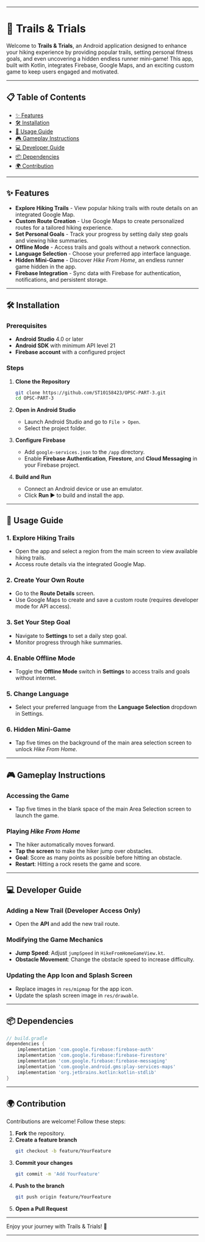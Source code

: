 
---

# 🌲 Trails & Trials
Welcome to **Trails & Trials**, an Android application designed to enhance your hiking experience by providing popular trails, setting personal fitness goals, and even uncovering a hidden endless runner mini-game! This app, built with Kotlin, integrates Firebase, Google Maps, and an exciting custom game to keep users engaged and motivated.

---

## 📋 Table of Contents
- [✨ Features](#-features)
- [🛠 Installation](#-installation)
- [📝 Usage Guide](#-usage-guide)
- [🎮 Gameplay Instructions](#-gameplay-instructions)
- [💻 Developer Guide](#-developer-guide)
- [📦 Dependencies](#-dependencies)
- [🌍 Contribution](#-contribution)

---

## ✨ Features
- **Explore Hiking Trails** - View popular hiking trails with route details on an integrated Google Map.
- **Custom Route Creation** - Use Google Maps to create personalized routes for a tailored hiking experience.
- **Set Personal Goals** - Track your progress by setting daily step goals and viewing hike summaries.
- **Offline Mode** - Access trails and goals without a network connection.
- **Language Selection** - Choose your preferred app interface language.
- **Hidden Mini-Game** - Discover *Hike From Home*, an endless runner game hidden in the app.
- **Firebase Integration** - Sync data with Firebase for authentication, notifications, and persistent storage.

---

## 🛠 Installation

### Prerequisites
- **Android Studio** 4.0 or later
- **Android SDK** with minimum API level 21
- **Firebase account** with a configured project

### Steps
1. **Clone the Repository**

    ```bash
    git clone https://github.com/ST10158423/OPSC-PART-3.git
    cd OPSC-PART-3
    ```

2. **Open in Android Studio**  
   - Launch Android Studio and go to `File > Open`.
   - Select the project folder.

3. **Configure Firebase**  
   - Add `google-services.json` to the `/app` directory.
   - Enable **Firebase Authentication**, **Firestore**, and **Cloud Messaging** in your Firebase project.

4. **Build and Run**  
   - Connect an Android device or use an emulator.
   - Click **Run ▶️** to build and install the app.

---

## 📝 Usage Guide

### 1. Explore Hiking Trails
- Open the app and select a region from the main screen to view available hiking trails.
- Access route details via the integrated Google Map.

### 2. Create Your Own Route
- Go to the **Route Details** screen.
- Use Google Maps to create and save a custom route (requires developer mode for API access).

### 3. Set Your Step Goal
- Navigate to **Settings** to set a daily step goal.
- Monitor progress through hike summaries.

### 4. Enable Offline Mode
- Toggle the **Offline Mode** switch in **Settings** to access trails and goals without internet.

### 5. Change Language
- Select your preferred language from the **Language Selection** dropdown in Settings.

### 6. Hidden Mini-Game
- Tap five times on the background of the main area selection screen to unlock *Hike From Home*.

---

## 🎮 Gameplay Instructions

### Accessing the Game
- Tap five times in the blank space of the main Area Selection screen to launch the game.

### Playing *Hike From Home*
- The hiker automatically moves forward.
- **Tap the screen** to make the hiker jump over obstacles.
- **Goal**: Score as many points as possible before hitting an obstacle.
- **Restart**: Hitting a rock resets the game and score.

---

## 💻 Developer Guide

### Adding a New Trail (Developer Access Only)
- Open the **API** and add the new trail route.

### Modifying the Game Mechanics
- **Jump Speed**: Adjust `jumpSpeed` in `HikeFromHomeGameView.kt`.
- **Obstacle Movement**: Change the obstacle speed to increase difficulty.

### Updating the App Icon and Splash Screen
- Replace images in `res/mipmap` for the app icon.
- Update the splash screen image in `res/drawable`.

---

## 📦 Dependencies

```groovy
// build.gradle
dependencies {
    implementation 'com.google.firebase:firebase-auth'
    implementation 'com.google.firebase:firebase-firestore'
    implementation 'com.google.firebase:firebase-messaging'
    implementation 'com.google.android.gms:play-services-maps'
    implementation 'org.jetbrains.kotlin:kotlin-stdlib'
}
```

---

## 🌍 Contribution

Contributions are welcome! Follow these steps:

1. **Fork** the repository.
2. **Create a feature branch**  
   ```bash
   git checkout -b feature/YourFeature
   ```
3. **Commit your changes**  
   ```bash
   git commit -m 'Add YourFeature'
   ```
4. **Push to the branch**  
   ```bash
   git push origin feature/YourFeature
   ```
5. **Open a Pull Request**

---

Enjoy your journey with Trails & Trials! 🌄

---
